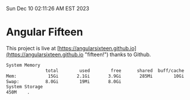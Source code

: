 Sun Dec 10 02:11:26 AM EST 2023

# Angular Fifteen


This project is live at [https://angularsixteen.github.io](https://angularsixteen.github.io "fifteen!") thanks to Github.

```bash
System Memory
               total        used        free      shared  buff/cache   available
Mem:            15Gi       2.1Gi       3.9Gi       285Mi        10Gi        13Gi
Swap:          8.0Gi        19Mi       8.0Gi
System Storage
450M	.

